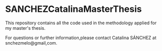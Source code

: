 # SANCHEZCatalinaMasterThesis
This repository contains all the code used in the methodology applied for my master's thesis.

For questions or further information,please contact Catalina SÁNCHEZ at snchezmelo@gmail,com.
